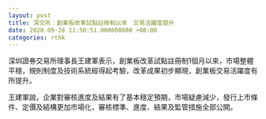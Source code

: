 ```yaml
---
layout: post
title: 深交所：創業板改革試點註冊制以來　交易活躍度提升
date: 2020-09-28 11:50:51.000000000 +08:00
categories: rthk
---
```


深圳證券交易所理事長王建軍表示，創業板改革試點註冊制1個月以來，市場整體平穩，規則制度及技術系統經得起考驗，改革成果初步顯現，創業板交易活躍度有所提升。

王建軍說，企業對審核進度及結果有了基本穩定預期，市場疑慮減少，發行上市條件、定價及結構更加市場化，審核標準、進度、結果及監管措施全部公開。
